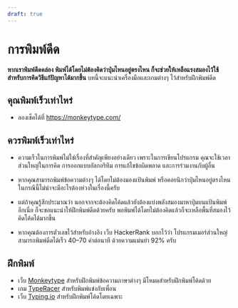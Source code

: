 ```yaml
---
draft: true
---
```


# การพิมพ์ดีด

**หากเราพิมพ์ดีดคล่อง พิมพ์ได้โดยไม่ต้องคิดว่าปุ่มไหนอยู่ตรงไหน ก็จะช่วยให้เหลือแรงสมองไว้ใช้สำหรับการคิดวิธีแก้ปัญหาได้มากขึ้น** บทนี้จะแนะนำเครื่องมือและเกมต่างๆ ไว้สำหรับฝึกพิมพ์ดีด

## คุณพิมพ์เร็วเท่าไหร่

- ลองเช็คได้ที่ <https://monkeytype.com/>

## ควรพิมพ์เร็วเท่าไหร่

- ความเร็วในการพิมพ์ไม่ใช่เรื่องที่สำคัญเพียงอย่างเดียว
  เพราะในการเขียนโปรแกรม คุณจะใช้เวลาส่วนใหญ่ในการคิด การออกแบบอัลกอริทึม การแก้ไขข้อผิดพลาด และการร่วมงานกับผู้อื่น

- หากคุณสามารถพิมพ์ข้อความต่างๆ ได้โดยไม่ต้องมองแป้นพิมพ์ หรือคอยนึกว่าปุ่มไหนอยู่ตรงไหน
  ในกรณีนี้ไม่น่าจะมีอะไรต้องห่วงในเรื่องนี้ครับ

- แต่ถ้าคุณรู้สึกประมาณว่า
  นอกจากจะต้องคิดโค้ดแล้วยังต้องแบ่งพลังสมองมาหาปุ่มบนแป้นพิมพ์อีกเนี่ย
  ก็จะขอแนะนำให้ฝึกพิมพ์ดีดด้วยครับ
  พอพิมพ์ได้โดยไม่ต้องคิดแล้วก็จะเหลือพื้นที่สมองไว้คิดโค้ดได้มากขึ้น

- หากคุณต้องการตัวเลขไว้สำหรับอ้างอิง
  เว็บ HackerRank บอกไว้ว่า โปรแกรมเมอร์ส่วนใหญ่สามารถพิมพ์ดีดได้เร็ว 40–70 คำต่อนาที ด้วยความแม่นยำ 92% ครับ

## ฝึกพิมพ์

- เว็บ [Monkeytype](https://monkeytype.com/) สำหรับฝึกพิมพ์ข้อความภาษาต่างๆ
  มีโหมดสำหรับฝึกพิมพ์โค้ดด้วย
- เกม [TypeRacer](https://play.typeracer.com/) สำหรับพิมพ์แข่งกับเพื่อน
- เว็บ [Typing.io](https://typing.io/) สำหรับฝึกพิมพ์โค้ดโดยเฉพาะ

